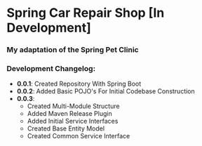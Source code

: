 # Spring Car Repair Shop [In Development]
### My adaptation of the Spring Pet Clinic

### Development Changelog:
 * **0.0.1**: Created Repository With Spring Boot
 * **0.0.2**: Added Basic POJO's For Initial Codebase Construction
 * **0.0.3**: 
   * Created Multi-Module Structure
   * Added Maven Release Plugin
   * Added Initial Service Interfaces
   * Created Base Entity Model
   * Created Common Service Interface